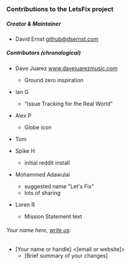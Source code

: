 ### Contributions to the LetsFix project

##### Creator & Maintainer

* David Ernst <github@dsernst.com>


##### Contributors (chronological)

* Dave Juarez www.davejuarezmusic.com
  * Ground zero inspiration

* Ian G
  * "Issue Tracking for the Real World"

* Alex P
  * Globe icon

* Tom

* Spike H
  * initial reddit install

* Mohammed Adawulai
  * suggested name "Let's Fix"
  * lots of sharing

* Loren R
  * Mission Statement text

###### Your name here, [write us](mailto:update-contibutors@letsfix.net):

* [Your name or handle] <[email or website]>
  * [Brief summary of your changes]
